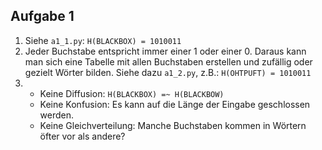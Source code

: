 ## Aufgabe 1

1. Siehe `a1_1.py`: `H(BLACKBOX) = 1010011`
2. Jeder Buchstabe entspricht immer einer 1 oder einer 0. Daraus kann man sich eine Tabelle mit allen Buchstaben erstellen und zufällig oder gezielt Wörter bilden. Siehe dazu `a1_2.py`, z.B.: `H(OHTPUFT) = 1010011`
3. 
    * Keine Diffusion: `H(BLACKBOX) =~ H(BLACKBOW)`
    * Keine Konfusion: Es kann auf die Länge der Eingabe geschlossen werden.
    * Keine Gleichverteilung: Manche Buchstaben kommen in Wörtern öfter vor als andere?
